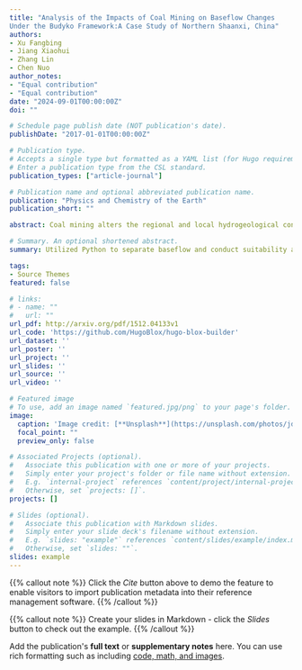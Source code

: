 ```yaml
---
title: "Analysis of the Impacts of Coal Mining on Baseflow Changes
Under the Budyko Framework:A Case Study of Northern Shaanxi, China"
authors:
- Xu Fangbing
- Jiang Xiaohui
- Zhang Lin
- Chen Nuo
author_notes:
- "Equal contribution"
- "Equal contribution"
date: "2024-09-01T00:00:00Z"
doi: ""

# Schedule page publish date (NOT publication's date).
publishDate: "2017-01-01T00:00:00Z"

# Publication type.
# Accepts a single type but formatted as a YAML list (for Hugo requirements).
# Enter a publication type from the CSL standard.
publication_types: ["article-journal"]

# Publication name and optional abbreviated publication name.
publication: "Physics and Chemistry of the Earth"
publication_short: ""

abstract: Coal mining alters the regional and local hydrogeological conditions and subsurface parameters, significantly impacting the hydrological cycle. Baseflow is particularly sensitive to changes in subsurface parameters and hydrogeological conditions. Therefore, studying the impact of coal mining on baseflow is crucial for understanding its effects on the water cycle. This paper investigates the applicability of 9 baseflow separation methods in the mining area of northern Shaanxi. The M-K and Pettitt tests are employed to determine the mutation years of baseflow. Finally, within the Budyko framework, the elasticity coefficient is calculated to estimate the changes in baseflow caused by variations in precipitation, potential evapotranspiration, and subsurface parameter n. The results indicate that:(1) The Chapman-Maxwell and the Boughton-Chapman separation method are the most suitable for the typical watersheds in the mining area of northern Shaanxi. (2) During the study period, baseflow experienced a mutation in the late 1990s and showed an overall declining trend. (3) The impact of coal mining activities on baseflow varies across different sub-watersheds, with the contribution size correlating well with the coal mining volume in each watershed.

# Summary. An optional shortened abstract.
summary: Utilized Python to separate baseflow and conduct suitability analysis. Within the Budyko framework, calculated the elasticity coefficient to estimate baseflow changes caused by variations in precipitation, potential evapotranspiration, and the subsurface parameter.

tags:
- Source Themes
featured: false

# links:
# - name: ""
#   url: ""
url_pdf: http://arxiv.org/pdf/1512.04133v1
url_code: 'https://github.com/HugoBlox/hugo-blox-builder'
url_dataset: ''
url_poster: ''
url_project: ''
url_slides: ''
url_source: ''
url_video: ''

# Featured image
# To use, add an image named `featured.jpg/png` to your page's folder. 
image:
  caption: 'Image credit: [**Unsplash**](https://unsplash.com/photos/jdD8gXaTZsc)'
  focal_point: ""
  preview_only: false

# Associated Projects (optional).
#   Associate this publication with one or more of your projects.
#   Simply enter your project's folder or file name without extension.
#   E.g. `internal-project` references `content/project/internal-project/index.md`.
#   Otherwise, set `projects: []`.
projects: []

# Slides (optional).
#   Associate this publication with Markdown slides.
#   Simply enter your slide deck's filename without extension.
#   E.g. `slides: "example"` references `content/slides/example/index.md`.
#   Otherwise, set `slides: ""`.
slides: example
---
```


{{% callout note %}}
Click the *Cite* button above to demo the feature to enable visitors to import publication metadata into their reference management software.
{{% /callout %}}

{{% callout note %}}
Create your slides in Markdown - click the *Slides* button to check out the example.
{{% /callout %}}

Add the publication's **full text** or **supplementary notes** here. You can use rich formatting such as including [code, math, and images](https://docs.hugoblox.com/content/writing-markdown-latex/).
